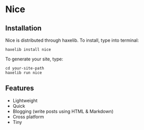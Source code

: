 # Nice

## Installation

Nice is distributed through haxelib. To install, type into terminal:

`haxelib install nice`
 
 To generate your site, type:
 
 ```
 cd your-site-path
 haxelib run nice
 ```

## Features
* Lightweight
* Quick
* Blogging (write posts using HTML & Markdown)
* Cross platform
* Tiny
